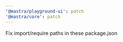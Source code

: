 ```yaml
---
'@mastra/playground-ui': patch
'@mastra/core': patch
---
```


Fix import/require paths in these package.json
